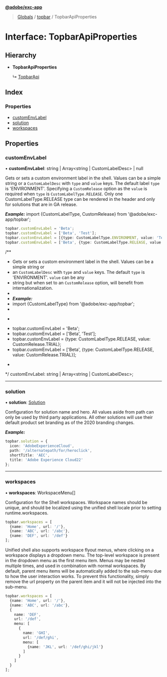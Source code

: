 **[@adobe/exc-app](../README.md)**

> [Globals](../README.md) / [topbar](../modules/topbar.md) / TopbarApiProperties

# Interface: TopbarApiProperties

## Hierarchy

* **TopbarApiProperties**

  ↳ [TopbarApi](topbar.topbarapi.md)

## Index

### Properties

* [customEnvLabel](topbar.topbarapiproperties.md#customenvlabel)
* [solution](topbar.topbarapiproperties.md#solution)
* [workspaces](topbar.topbarapiproperties.md#workspaces)

## Properties

### customEnvLabel

•  **customEnvLabel**: string | Array<string | CustomLabelDesc> | null

Gets or sets a custom environment label in the shell. Values can be a simple string or
a `CustomLabelDesc` with `type` and `value` keys. The default label `type` is 'ENVIRONMENT'.
Specifying a `CustomRelease` option as the `value` is required when `type` is
`CustomLabelType.RELEASE`. Only one CustomLabelType.RELEASE type can be rendered in the header
 and only for solutions that are in GA release.

***Example:***
import {CustomLabelType, CustomRelease} from '@adobe/exc-app/topbar';

```typescript
topbar.customEnvLabel = 'Beta';
topbar.customEnvLabel = ['Beta', 'Test'];
topbar.custonEnvLabel = [{type: CustomLabelType.ENVIRONMENT, value: 'Test'}];
topbar.customEnvLabel = ['Beta', {type: CustomLabelType.RELEASE, value: CustomRelease.TRIAL}];
```
  /**
   * Gets or sets a custom environment label in the shell. Values can be a simple string or
   * an `CustomLabelDesc` with `type` and `value` keys. The default `type` is 'ENVIRONMENT'. `value` can be any
   * string but when set to an `CustomRelease` option, will benefit from internationalization.
   *
   * ***Example:***
   * import {CustomLabelType} from '@adobe/exc-app/topbar';
   *
   * ```typescript
   * topbar.customEnvLabel = 'Beta';
   * topbar.customEnvLabel = ['Beta', 'Test'];
   * topbar.custonEnvLabel = {type: CustomLabelType.RELEASE, value: CustomRelease.TRIAL};
   * topbar.customEnvLabel = ['Beta', {type: CustomLabelType.RELEASE, value: CustomRelease.TRIAL}];
   * ```
   */
  customEnvLabel: string | Array<string | CustomLabelDesc>;
___

### solution

•  **solution**: [Solution](topbar.solution.md)

Configuration for solution name and hero. All values aside from
path can only be used by third party applications. All other solutions will use
their default product set branding as of the 2020 branding changes.

***Example:***

```typescript
topbar.solution = {
  icon: 'AdobeExperienceCloud',
  path: '/alternatepath/for/heroclick',
  shortTitle: 'AEC',
  title: 'Adobe Experience Cloud22'
};
```

___

### workspaces

•  **workspaces**: WorkspaceMenu[]

Configuration for the Shell workspaces. Workspace names should be unique, and should be
localized using the unified shell locale prior to setting runtime.workspaces.

```typescript
topbar.workspaces = [
  {name: 'Home', url: '/'},
  {name: 'ABC', url: '/abc'},
  {name: 'DEF', url: '/def'}
];
```

Unified shell also supports workspace flyout menus, where clicking on a workspace displays a
dropdown menu. The top-level workspace is present in the dropdown menu as the first menu item.
Menus may be nested multiple times, and used in combination with normal workspaces. By default,
parent menu items will be automatically added to the sub-menu due to how the user interaction
works. To prevent this functionality, simply remove the url property on the parent item and it
will not be injected into the sub-menu.

```typescript
topbar.workspaces = [
  {name: 'Home', url: '/'},
  {name: 'ABC', url: '/abc'},
  {
    name: 'DEF',
    url: '/def',
    menu: [
      {
        name: 'GHI',
        url: '/def/ghi',
        menu: [
          {name: 'JKL', url: '/def/ghi/jkl'}
        ]
      }
    ]
  }
];
```
